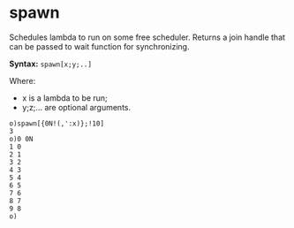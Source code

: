 # spawn

Schedules lambda to run on some free scheduler. Returns a join handle that can be passed to wait function for synchronizing.

**Syntax:** ```spawn[x;y;..]```

Where:

- x is a lambda to be run;
- y;z;... are optional arguments.

```o
o)spawn[{0N!(,':x)};!10]
3
o)0 0N
1 0
2 1
3 2
4 3
5 4
6 5
7 6
8 7
9 8
o)
```
